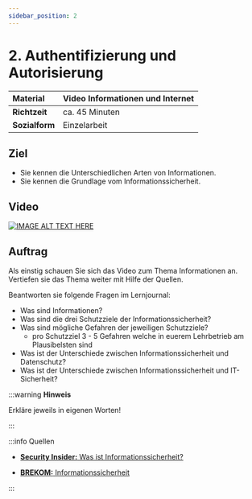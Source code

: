 ```yaml
---
sidebar_position: 2
---
```


# 2. Authentifizierung und Autorisierung

| **Material**   | Video Informationen und Internet              |
| :------------- | :-------------------------------------------- |
| **Richtzeit**  | ca. 45 Minuten                                |
| **Sozialform** | Einzelarbeit                                  |

## Ziel

* Sie kennen die Unterschiedlichen Arten von Informationen.
* Sie kennen die Grundlage vom Informationssicherheit.

## Video

[![IMAGE ALT TEXT HERE](https://via.placeholder.com/600x400)](https://www.youtube.com/watch?v=YOUTUBE_VIDEO_ID_HERE)

## Auftrag

Als einstig schauen Sie sich das Video zum Thema Informationen an. Vertiefen sie das Thema weiter mit Hilfe der Quellen.

Beantworten sie folgende Fragen im Lernjournal:

- Was sind Informationen?
- Was sind die drei Schutzziele der Informationssicherheit?
- Was sind mögliche Gefahren der jeweiligen Schutzziele?
  - pro Schutzziel 3 - 5 Gefahren welche in euerem Lehrbetrieb am Plausibelsten sind
- Was ist der Unterschiede zwischen Informationssicherheit und Datenschutz?
- Was ist der Unterschiede zwischen Informationssicherheit und IT-Sicherheit?

:::warning **Hinweis**

Erkläre jeweils in eigenen Worten!

:::

:::info Quellen

- [**Security Insider:** Was ist Informationssicherheit?](https://www.security-insider.de/was-ist-informationssicherheit-a-677316/)

- [**BREKOM:** Informationssicherheit](https://brekom.de/ratgeber-it-sicherheit/informationssicherheit/)


:::